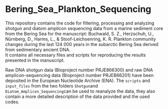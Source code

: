 # Bering_Sea_Plankton_Sequencing


This repository contains the code for filtering, processing and analyzing shotgun and diatom amplicon sequencing data from a marine sediment core from the Bering Sea for the manuscript: Buchwald, S. Z., Herzschuh, U., Nürnberg, D., Harms, L., & Stoof-Leichsenring, K. R. Plankton community changes during the last 124 000 years in the subarctic Bering Sea derived from sedimentary ancient DNA. <br>
It contains all necessary files and scripts for reproducing the results presented in the manuscript.

Raw DNA shotgun data (Bioproject number PRJE866300) and raw DNA amplicon-sequencing data (Bioproject number PRJEB66201) have been deposited in the European Nucleotide Archive (ENA). The `scripts` and `input_files` from the two folders `Shotgun`and `Diatom_Amplicon_Sequencing`can be used to reanalyze the data, they also contain a more detailed description of the data provided and the used codes.
